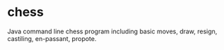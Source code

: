 # chess
Java command line chess program including basic moves, draw, resign, castiling, en-passant, propote.

